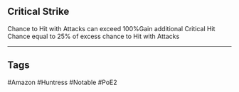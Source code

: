 ## Critical Strike
Chance to Hit with Attacks can exceed 100%Gain additional Critical Hit Chance equal to 25% of excess chance to Hit with Attacks

---
## Tags
#Amazon
#Huntress
#Notable
#PoE2
